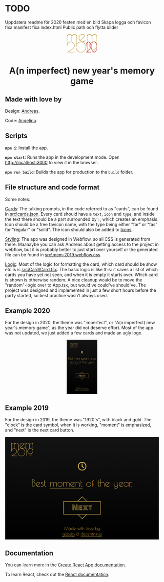 # TODO
Uppdatera readme för 2020 festen med en bild
Skapa logga och favicon
fixa manifest
fixa index.html
Public path och flytta bilder

<p align="center">
  <img alt="Logo for 2020" src="https://raw.githubusercontent.com/Glassig/newyear/master/src/images/logo2020.svg" width="100" />
</p>
<h1 align="center">
  A(n imperfect) new year's memory game
</h1>

## Made with love by
Design: [Andreas](https://github.com/decentninja).

Code: [Angelina](https://github.com/Glassig).

## Scripts

**`npm i`**: Install the app.

**`npm start`**: Runs the app in the development mode. Open [http://localhost:3000](http://localhost:3000) to view it in the browser.

**`npm run build`**: Builds the app for production to the `build` folder.

## File structure and code format
Some notes:

[Cards](src\Card\cards.json): The talking prompts, in the code referred to as "cards", can be found in [src\cards.json](src\Card\cards.json). Every card should have a `text`, `icon` and `type`, and inside the text there should be a part surrounded by `|`, which creates an emphasis. Icon should be a free favicon name, with the type being either "far" or "fas" for "regular" or "solid". The icon should also be added to [Icons](src\Card\Icons.ts).

[Styling](src\mem-2019.webflow.css): The app was designed in Webflow, so all CSS is generated from there. Maaaaybe you can ask Andreas about getting access to the project in webflow, but it is probably better to just start over yourself or the generated file can be found in [src\mem-2019.webflow.css](src\mem-2019.webflow.css).

[Logic](src\Card\Card.tsx): Most of the logic for formatting the card, which card should be show etc is is [src\Card\Card.tsx](src\Card\Card.tsx). The basic logic is like this: it saves a list of which cards you have yet not seen, and when it is empty it starts over. Which card is shown is otherwise random. A nice cleanup would be to move the "random"-logic over to App.tsx, but would've could've should've. The project was designed and implemented in just a few short hours before the party started, so best practice wasn't always used.

## Example 2020

For the design in 2020, the theme was "imperfect", or "A(n imperfect) new year's memory game", as the year did not deserve effort. Most of the app was not updated, we just added a few cards and made an ugly logo.

<p align="center">
  <img alt="Design for 2020" src="https://raw.githubusercontent.com/Glassig/newyear/master/public/images/2020.PNG" width="100" />
</p>

## Example 2019

For the design in 2019, the theme was "1920's", with black and gold. The "clock" is the card symbol, when it is working, "moment" is emphasized, and "next" is the next card button.

<p align="center">
  <img alt="Design for 2019" src="https://raw.githubusercontent.com/Glassig/newyear/master/public/images/2019.PNG" width="1000" />
</p>

## Documentation

You can learn more in the [Create React App documentation](https://facebook.github.io/create-react-app/docs/getting-started).

To learn React, check out the [React documentation](https://reactjs.org/).
